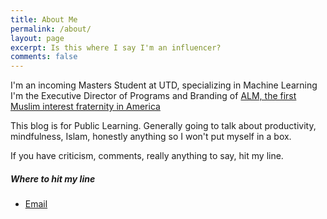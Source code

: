 ```yaml
---
title: About Me
permalink: /about/
layout: page
excerpt: Is this where I say I'm an influencer? 
comments: false
---
```


I'm an incoming Masters Student at UTD, specializing in Machine Learning
I'm the Executive Director of Programs and Branding of [ALM, the first Muslim interest fraternity in America](https://www.alphalambdamu.org/)

This blog is for Public Learning. Generally going to talk about productivity, mindfulness, Islam, honestly anything so I won't put myself in a box.

If you have criticism, comments, really anything to say, hit my line. 

##### Where to hit my line

- [Email](sohailm25@gmail.com)
